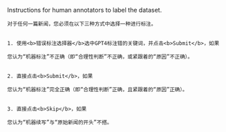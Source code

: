 Instructions for human annotators to label the dataset.

```text
对于任何一篇新闻，您必须在以下三种方式中选择一种进行标注。


1. 使用<b>错误标注选择器</b>选中GPT4标注错的关键词，并点击<b>Submit</b>，如果

您认为“机器标注”不正确（即“合理性判断”不正确，或紧跟着的“原因”不正确）。


2. 直接点击<b>Submit</b>，如果

您认为“机器标注”完全正确（即“合理性判断”正确，且紧跟着的“原因”正确）。


3. 直接点击<b>Skip</b>，如果

您认为“机器续写”与“原始新闻的开头”不搭。
```